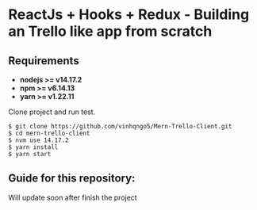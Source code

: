 # ReactJs + Hooks + Redux - Building an Trello like app from scratch

## Requirements
* **nodejs >= v14.17.2**
* **npm >= v6.14.13**
* **yarn >= v1.22.11**


Clone project and run test.
```
$ git clone https://github.com/vinhqngo5/Mern-Trello-Client.git
$ cd mern-trello-client
$ nvm use 14.17.2 
$ yarn install
$ yarn start
```

## Guide for this repository:

Will update soon after finish the project